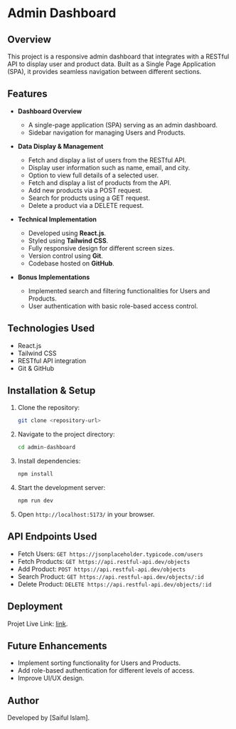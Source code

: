 # Admin Dashboard

## Overview
This project is a responsive admin dashboard that integrates with a RESTful API to display user and product data. Built as a Single Page Application (SPA), it provides seamless navigation between different sections.

## Features
- **Dashboard Overview**
  - A single-page application (SPA) serving as an admin dashboard.
  - Sidebar navigation for managing Users and Products.
  
- **Data Display & Management**
  - Fetch and display a list of users from the RESTful API.
  - Display user information such as name, email, and city.
  - Option to view full details of a selected user.
  - Fetch and display a list of products from the API.
  - Add new products via a POST request.
  - Search for products using a GET request.
  - Delete a product via a DELETE request.

- **Technical Implementation**
  - Developed using **React.js**.
  - Styled using **Tailwind CSS**.
  - Fully responsive design for different screen sizes.
  - Version control using **Git**.
  - Codebase hosted on **GitHub**.
  
- **Bonus Implementations**
  - Implemented search and filtering functionalities for Users and Products.
  - User authentication with basic role-based access control.

## Technologies Used
- React.js
- Tailwind CSS
- RESTful API integration
- Git & GitHub

## Installation & Setup
1. Clone the repository:
   ```sh
   git clone <repository-url>
   ```
2. Navigate to the project directory:
   ```sh
   cd admin-dashboard
   ```
3. Install dependencies:
   ```sh
   npm install
   ```
4. Start the development server:
   ```sh
   npm run dev
   ```
5. Open `http://localhost:5173/` in your browser.

## API Endpoints Used
- Fetch Users: `GET https://jsonplaceholder.typicode.com/users`
- Fetch Products: `GET https://api.restful-api.dev/objects`
- Add Product: `POST https://api.restful-api.dev/objects`
- Search Product: `GET https://api.restful-api.dev/objects/:id`
- Delete Product: `DELETE https://api.restful-api.dev/objects/:id`

## Deployment
Projet Live Link: [link](https://admin-dashboard-e1bbb.web.app/users).

## Future Enhancements
- Implement sorting functionality for Users and Products.
- Add role-based authentication for different levels of access.
- Improve UI/UX design.


## Author
Developed by [Saiful Islam].
